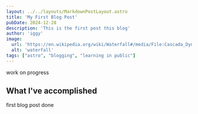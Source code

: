 ```yaml
---
layout: ../../layouts/MarkdownPostLayout.astro
title: 'My First Blog Post'
pubDate: 2024-12-28
description: 'This is the first post this blog'
author: 'iggy'
image:
  url: 'https://en.wikipedia.org/wiki/Waterfall#/media/File:Cascada_Dynjandi,_Vestfir%C3%B0ir,_Islandia,_2014-08-14,_DD_136-138_HDR.JPG'
  alt: 'waterfall'
tags: ["astro", "blogging", "learning in public"]
---
```


work on progress

## What I've accomplished

first blog post done